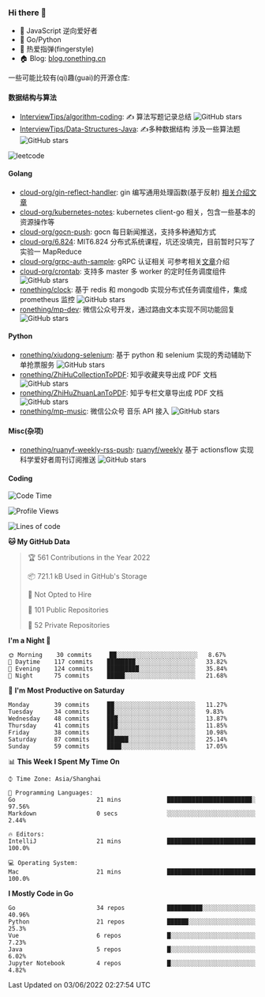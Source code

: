 ### Hi there 👋

- 💬 JavaScript 逆向爱好者
- 🧱 Go/Python 
- 🎸 热爱指弹(fingerstyle)
- 🏠 Blog: [blog.ronething.cn](https://blog.ronething.cn)

一些可能比较有(qi)趣(guai)的开源仓库:

#### 数据结构与算法

- [InterviewTips/algorithm-coding](https://github.com/InterviewTips/algorithm-coding): ✍️ 算法写题记录总结 ![GitHub stars](https://img.shields.io/github/stars/InterviewTips/algorithm-coding?style=flat-square)
- [InterviewTips/Data-Structures-Java](https://github.com/InterviewTips/Data-Structures-Java): ✍️多种数据结构 涉及一些算法题 ![GitHub stars](https://img.shields.io/github/stars/InterviewTips/Data-Structures-Java?style=flat-square)

![leetcode](https://stats.justsong.cn/api/leetcode?username=ashing&cn=true)

#### Golang

- [cloud-org/gin-reflect-handler](https://github.com/cloud-org/gin-reflect-handler): gin 编写通用处理函数(基于反射) [相关介绍文章](https://juejin.cn/post/7041916837419810847)
- [cloud-org/kubernetes-notes](https://github.com/cloud-org/kubernetes-notes): kubernetes client-go 相关，包含一些基本的资源操作等
- [cloud-org/gocn-push](https://github.com/cloud-org/gocn-push): gocn 每日新闻推送，支持多种通知方式
- [cloud-org/6.824](https://github.com/cloud-org/6.824): MIT6.824 分布式系统课程，坑还没填完，目前暂时只写了实验一 MapReduce
- [cloud-org/grpc-auth-sample](https://github.com/cloud-org/grpc-auth-sample): gRPC 认证相关 可参考相关[文章](https://juejin.cn/post/7041603440841064461)介绍
- [cloud-org/crontab](https://github.com/cloud-org/crontab): 支持多 master 多 worker 的定时任务调度组件 ![GitHub stars](https://img.shields.io/github/stars/cloud-org/crontab?style=flat-square)
- [ronething/clock](https://github.com/ronething/clock): 基于 redis 和 mongodb 实现分布式任务调度组件，集成 prometheus 监控 ![GitHub stars](https://img.shields.io/github/stars/ronething/clock?style=flat-square)
- [ronething/mp-dev](https://github.com/ronething/mp-dev): 微信公众号开发，通过路由文本实现不同功能回复 ![GitHub stars](https://img.shields.io/github/stars/ronething/mp-dev?style=flat-square)

#### Python

- [ronething/xiudong-selenium](https://github.com/ronething/xiudong-selenium): 基于 python 和 selenium 实现的秀动辅助下单抢票服务 ![GitHub stars](https://img.shields.io/github/stars/ronething/xiudong-selenium?style=flat-square)
- [ronething/ZhiHuCollectionToPDF](https://github.com/ronething/ZhiHuCollectionToPDF): 知乎收藏夹导出成 PDF 文档 ![GitHub stars](https://img.shields.io/github/stars/ronething/ZhiHuCollectionToPDF?style=flat-square)
- [ronething/ZhiHuZhuanLanToPDF](https://github.com/ronething/ZhiHuZhuanLanToPDF): 知乎专栏文章导出成 PDF 文档 ![GitHub stars](https://img.shields.io/github/stars/ronething/ZhiHuZhuanLanToPDF?style=flat-square)
- [ronething/mp-music](https://github.com/ronething/mp-music): 微信公众号 音乐 API 接入 ![GitHub stars](https://img.shields.io/github/stars/ronething/mp-music?style=flat-square)

#### Misc(杂项)

- [ronething/ruanyf-weekly-rss-push](https://github.com/ronething/ruanyf-weekly-rss-push): [ruanyf/weekly](https://github.com/ruanyf/weekly) 基于 actionsflow 实现科学爱好者周刊订阅推送 ![GitHub stars](https://img.shields.io/github/stars/ronething/ifttt?style=flat-square)

#### Coding

<!--START_SECTION:waka-->
![Code Time](http://img.shields.io/badge/Code%20Time-122%20hrs%2022%20mins-blue)

![Profile Views](http://img.shields.io/badge/Profile%20Views-34-blue)

![Lines of code](https://img.shields.io/badge/From%20Hello%20World%20I%27ve%20Written-463%20Thousand%20lines%20of%20code-blue)

**🐱 My GitHub Data** 

> 🏆 561 Contributions in the Year 2022
 > 
> 📦 721.1 kB Used in GitHub's Storage 
 > 
> 🚫 Not Opted to Hire
 > 
> 📜 101 Public Repositories 
 > 
> 🔑 52 Private Repositories  
 > 
**I'm a Night 🦉** 

```text
🌞 Morning    30 commits     ██░░░░░░░░░░░░░░░░░░░░░░░   8.67% 
🌆 Daytime    117 commits    ████████░░░░░░░░░░░░░░░░░   33.82% 
🌃 Evening    124 commits    █████████░░░░░░░░░░░░░░░░   35.84% 
🌙 Night      75 commits     █████░░░░░░░░░░░░░░░░░░░░   21.68%

```
📅 **I'm Most Productive on Saturday** 

```text
Monday       39 commits     ██░░░░░░░░░░░░░░░░░░░░░░░   11.27% 
Tuesday      34 commits     ██░░░░░░░░░░░░░░░░░░░░░░░   9.83% 
Wednesday    48 commits     ███░░░░░░░░░░░░░░░░░░░░░░   13.87% 
Thursday     41 commits     ███░░░░░░░░░░░░░░░░░░░░░░   11.85% 
Friday       38 commits     ██░░░░░░░░░░░░░░░░░░░░░░░   10.98% 
Saturday     87 commits     ██████░░░░░░░░░░░░░░░░░░░   25.14% 
Sunday       59 commits     ████░░░░░░░░░░░░░░░░░░░░░   17.05%

```


📊 **This Week I Spent My Time On** 

```text
⌚︎ Time Zone: Asia/Shanghai

💬 Programming Languages: 
Go                       21 mins             ████████████████████████░   97.56% 
Markdown                 0 secs              ░░░░░░░░░░░░░░░░░░░░░░░░░   2.44%

🔥 Editors: 
IntelliJ                 21 mins             █████████████████████████   100.0%

💻 Operating System: 
Mac                      21 mins             █████████████████████████   100.0%

```

**I Mostly Code in Go** 

```text
Go                       34 repos            ██████████░░░░░░░░░░░░░░░   40.96% 
Python                   21 repos            ██████░░░░░░░░░░░░░░░░░░░   25.3% 
Vue                      6 repos             █░░░░░░░░░░░░░░░░░░░░░░░░   7.23% 
Java                     5 repos             █░░░░░░░░░░░░░░░░░░░░░░░░   6.02% 
Jupyter Notebook         4 repos             █░░░░░░░░░░░░░░░░░░░░░░░░   4.82%

```



 Last Updated on 03/06/2022 02:27:54 UTC
<!--END_SECTION:waka-->

